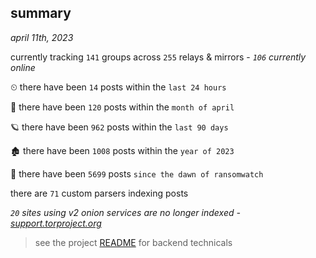 
## summary
_april 11th, 2023_

currently tracking `141` groups across `255` relays & mirrors - _`106` currently online_

⏲ there have been `14` posts within the `last 24 hours`

🦈 there have been `120` posts within the `month of april`

🪐 there have been `962` posts within the `last 90 days`

🏚 there have been `1008` posts within the `year of 2023`

🦕 there have been `5699` posts `since the dawn of ransomwatch`

there are `71` custom parsers indexing posts

_`20` sites using v2 onion services are no longer indexed - [support.torproject.org](https://support.torproject.org/onionservices/v2-deprecation/)_

> see the project [README](https://github.com/joshhighet/ransomwatch#ransomwatch--) for backend technicals
